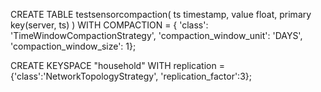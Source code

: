 CREATE TABLE testsensorcompaction( ts timestamp, value float, primary key(server, ts) ) WITH COMPACTION = { 'class': 'TimeWindowCompactionStrategy', 'compaction_window_unit': 'DAYS', 'compaction_window_size': 1};



CREATE KEYSPACE "household" WITH replication = {'class':'NetworkTopologyStrategy', 'replication_factor':3};


